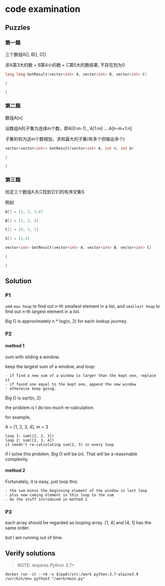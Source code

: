 # code examination

## Puzzles

### 第一题

三个数组A[], B[], C[]

求A第3大的数 + B第4小的数 + C第5大的数结果, 不存在则为0

```cpp
long long GetResult(vector<int> A, vector<int> B, vector<int> C)

{

}
```

### 第二题

数组A[n]

设数组A的子集为连续m个数，即A[0:m-1] , A[1:m] … A[n-m+1:n]

子集的和为这m个数相加，求和最大的子集(有多个则输出多个)

```cpp
vector<vector<int>> GetResult(vector<int> A, int n, int m)

{

}
```

### 第三题

给定三个数组A,B,C找到它们的有序交集S

例如

``` cpp
A[] = [1, 2, 3,4]

B[] = [1, 2, 4]

C[] = [4, 3, 1]

S[] = [1,4]
```

```cpp
vector<int> GetResult(vector<int> A, vector<int> B, vector<int> C)

{

}
```

## Solution

### P1

use `max heap` to find out n-th smallest element in a list, and `smallest heap` to find out n-th largest element in a list.

Big O is approximately n * log(n, 2) for each lookup journey.

### P2

#### method 1

sum with sliding a window.

keep the largest sum of a window, and loop:

    - if find a new sum of a window is larger than the kept one, replace it
    - if found one equal to the kept one, append the new window
    - otherwise keep going.

Big O is sqrt(n, 2)

the problem is I do too much re-calculation.

for example, 

A = [1, 2, 3, 4], m = 3

    loop 1: sum([1, 2, 3])
    loop 2: sum([2, 3, 4])
    it needn't re-calculating sum(2, 3) in every loop

if I solve this problem, Big O will be (n). That will be a reasonable complexity.

#### method 2

Fortunately, it is easy, just loop this:

    - the sum minus the beginning element of the window in last loop
    - plus new coming element in this loop to the sum
    - do the stuff introduced in method 1

### P3

each array should be regarded as looping array. [1, 4] and [4, 1] has the same order.

but I am running out of time.

## Verify solutions

> NOTE: requires Python 3.7+

`docker run -it --rm -v $(pwd)/src:/work python:3.7-alpine3.9 /usr/bin/env python3 "/work/main.py"`
